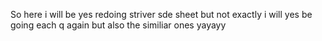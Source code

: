 So here i will be yes redoing striver sde sheet but not exactly i will yes be going each q again but also the similiar ones yayayy
